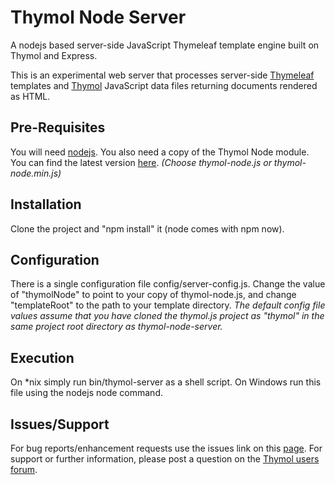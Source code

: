 Thymol Node Server
==================

A nodejs based server-side JavaScript Thymeleaf template engine built on Thymol and Express.

This is an experimental web server that processes server-side [Thymeleaf](http://www.thymeleaf.org) templates and [Thymol](http://www.thymoljs.org) JavaScript data files returning documents rendered as HTML.

Pre-Requisites
--------------

You will need [nodejs](http://nodejs.org/download/).
You also need a copy of the Thymol Node module. You can find the latest version [here](https://github.com/thymol/thymol.js/blob/2.x-master/dist/). <i>(Choose thymol-node.js or thymol-node.min.js)</i>

Installation
------------

Clone the project and "npm install" it (node comes with npm now).

Configuration
-------------

There is a single configuration file config/server-config.js. Change the value of "thymolNode" to point to your copy of thymol-node.js, and change "templateRoot" to the path to your template directory.
<i>The default config file values assume that you have cloned the thymol.js project as "thymol" in the same project root directory as thymol-node-server.</i>

Execution
---------

On *nix simply run bin/thymol-server as a shell script. On Windows run this file using the nodejs node command.

Issues/Support
--------------

For bug reports/enhancement requests use the issues link on this [page](https://github.com/thymol/thymol-node-server/issues).
For support or further information, please post a question on the [Thymol users forum](http://forum.thymoljs.org/).
